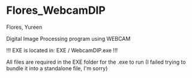# Flores_WebcamDIP
Flores, Yureen

Digital Image Processing program using WEBCAM


!!! EXE is located in: EXE / WebcamDIP.exe !!!

All files are required in the EXE folder for the .exe to run (I failed trying to bundle it into a standalone file, I'm sorry)

